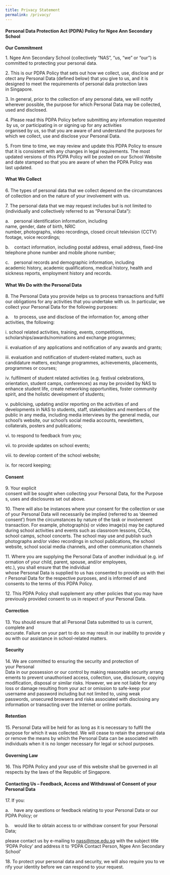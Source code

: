 ```yaml
---
title: Privacy Statement
permalink: /privacy/
---
```

#### **Personal Data Protection Act (PDPA) Policy for Ngee Ann Secondary School**

**Our Commitment**

1. Ngee Ann Secondary School (collectively “NAS”, “us, “we” or “our”) is committed to protecting your personal data.

2. This is our PDPA Policy that sets out how we collect, use, disclose and protect any Personal Data (defined below) that you give to us, and it is designed to meet the requirements of personal data protection laws in Singapore.

3. In general, prior to the collection of any personal data, we will notify wherever possible, the purpose for which Personal Data may be collected, used and disclosed.

4. Please read this PDPA Policy before submitting any information requested by us, or participating in or signing up for any activities organised by us, so that you are aware of and understand the purposes for which we collect, use and disclose your Personal Data.

5. From time to time, we may review and update this PDPA Policy to ensure that it is consistent with any changes in legal requirements. The most updated versions of this PDPA Policy will be posted on our School Website and date stamped so that you are aware of when the PDPA Policy was last updated.

#### **What We Collect**

6. The types of personal data that we collect depend on the circumstances of collection and on the nature of your involvement with us.

7. The personal data that we may request includes but is not limited to (individually and collectively referred to as “Personal Data”):

a.    personal identification information, including name, gender, date of birth, NRIC number, photographs, video recordings, closed circuit television (CCTV) footage, voice recordings;

b.    contact information, including postal address, email address, fixed-line telephone phone number and mobile phone number;

c.    personal records and demographic information, including academic history, academic qualifications, medical history, health and sickness reports, employment history and records.

#### **What We Do with the Personal Data**

8. The Personal Data you provide helps us to process transactions and fulfil our obligations for any activities that you undertake with us. In particular, we collect your Personal Data for the following purposes:

a.    to process, use and disclose of the information for, among other activities, the following:

i.    school related activities, training, events, competitions, scholarships/awards/nominations and exchange programmes;

ii.    evaluation of any applications and notification of any awards and grants;

iii.  evaluation and notification of student-related matters, such as candidature matters, exchange programmes, achievements, placements, programmes or courses;

iv.  fulfilment of student related activities (e.g. festival celebrations, orientation, student camps, conferences) as may be provided by NAS to enhance student life, create networking opportunities, foster community spirit, and the holistic development of students;

v.     publicising, updating and/or reporting on the activities of and developments in NAS to students, staff, stakeholders and members of the public in any media, including media interviews by the general media, our school’s website, our school’s social media accounts, newsletters, collaterals, posters and publications;

vi.     to respond to feedback from you;

vii.    to provide updates on school events;

viii.   to develop content of the school website;

ix.     for record keeping;

#### **Consent**
9. Your explicit consent will be sought when collecting your Personal Data, for the Purposes, uses and disclosures set out above.

10. There will also be instances where your consent for the collection or use of your Personal Data will necessarily be implied (referred to as ‘deemed consent’) from the circumstances by nature of the task or involvement transaction. For example, photograph(s) or video image(s) may be captured during school activities and events such as classroom lessons, CCAs, school camps, school concerts. The school may use and publish such photographs and/or video recordings in school publications, the school website, school social media channels, and other communication channels

11. Where you are supplying the Personal Data of another individual (e.g. information of your child, parent, spouse, and/or employees, etc.), you shall ensure that the individual whose Personal Data is supplied to us has consented to provide us with their Personal Data for the respective purposes, and is informed of and consents to the terms of this PDPA Policy.

12. This PDPA Policy shall supplement any other policies that you may have previously provided consent to us in respect of your Personal Data.

  

#### **Correction**


13. You should ensure that all Personal Data submitted to us is current, complete and accurate. Failure on your part to do so may result in our inability to provide you with our assistance in school-related matters.

  


#### **Security**


14. We are committed to ensuring the security and protection of your Personal Data in our possession or our control by making reasonable security arrangements to prevent unauthorised access, collection, use, disclosure, copying modification, disposal or similar risks. However, we are not liable for any loss or damage resulting from your act or omission to safe-keep your username and password including but not limited to, using weak passwords, unsecured browsers and risks associated with disclosing any information or transacting over the Internet or online portals.

  


#### **Retention**


15. Personal Data will be held for as long as it is necessary to fulfil the purpose for which it was collected. We will cease to retain the personal data or remove the means by which the Personal Data can be associated with individuals when it is no longer necessary for legal or school purposes.

#### **Governing Law**

16. This PDPA Policy and your use of this website shall be governed in all respects by the laws of the Republic of Singapore.

#### **Contacting Us – Feedback, Access and Withdrawal of Consent of your Personal Data**

17. If you:

a.    have any questions or feedback relating to your Personal Data or our PDPA Policy; or

b.    would like to obtain access to or withdraw consent for your Personal Data;

please contact us by e-mailing to nass@moe.edu.sg with the subject title ‘PDPA Policy’ and address it to ‘PDPA Contact Person, Ngee Ann Secondary School’

18. To protect your personal data and security, we will also require you to verify your identity before we can respond to your request.